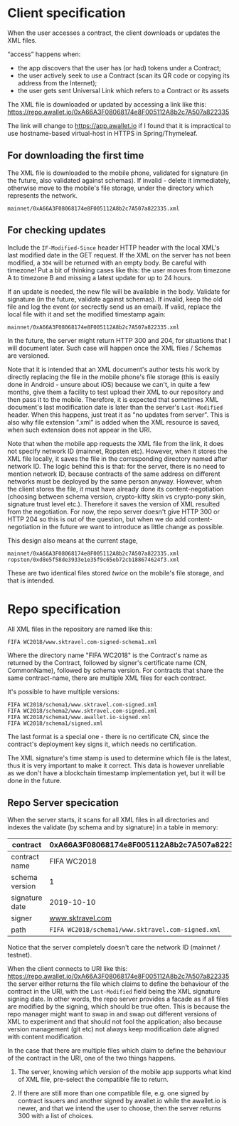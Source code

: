 # Client specification #

When the user accesses a contract, the client downloads or updates the XML files.

“access” happens when:
- the app discovers that the user has (or had) tokens under a Contract;
- the user actively seek to use a Contract (scan its QR code or copying its address from the Internet);
- the user gets sent Universal Link which refers to a Contract or its assets

The XML file is downloaded or updated by accessing a link like this:
https://repo.awallet.io/0xA66A3F08068174e8F005112A8b2c7A507a822335

The link will change to https://app.awallet.io if I found that it is impractical to use hostname-based virtual-host in HTTPS in Spring/Thymeleaf.

## For downloading the first time ##

The XML file is downloaded to the mobile phone, validated for signature (in the future, also validated against schemas). If invalid - delete it immediately, otherwise move to the mobile's file storage, under the directory which represents the network.

    mainnet/0xA66A3F08068174e8F005112A8b2c7A507a822335.xml

## For checking updates ##

Include the `IF-Modified-Since` header HTTP header with the local XML's last modified date in the GET request. If the XML on the server has not been modified, a `304` will be returned with an empty body. Be careful with timezone! Put a bit of thinking cases like this: the user moves from timezone A to timezone B and missing a latest update for up to 24 hours.

If an update is needed, the new file will be available in the body. Validate for signature (in the future, validate against schemas). If invalid, keep the old file and log the event (or secrectly send us an email). If valid, replace the local file with it and set the modified timestamp again:

    mainnet/0xA66A3F08068174e8F005112A8b2c7A507a822335.xml

In the future, the server might return HTTP 300 and 204, for situations that I will document later. Such case will happen once the XML files / Schemas are versioned.

Note that it is intended that an XML document's author tests his work by directly replacing the file in the mobile phone's file storage (this is easily done in Android - unsure about iOS) because we can't, in quite a few months, give them a facility to test upload their XML to our repository and then pass it to the mobile. Therefore, it is expected that sometimes XML document's last modification date is later than the server's `Last-Modified` header. When this happens, just treat it as "no updates from server". This is also why file extension ".xml" is added when the XML resource is saved, when such extension does not appear in the URI.

Note that when the mobile app requests the XML file from the link, it does not specify network ID (mainnet, Ropsten etc). However, when it stores the XML file locally, it saves the file in the corresponding directory named after network ID. The logic behind this is that: for the server, there is no need to mention network ID, because contracts of the same address on different networks must be deployed by the same person anyway. However, when the client stores the file, it must have already done its content-negotiation (choosing between schema version, crypto-kitty skin vs crypto-pony skin, signature trust level etc.). Therefore it saves the version of XML resulted from the negotiation. For now, the repo server doesn't give HTTP 300 or HTTP 204 so this is out of the question, but when we do add content-negotiation in the future we want to introduce as little change as possible.

This design also means at the current stage, 

    mainnet/0xA66A3F08068174e8F005112A8b2c7A507a822335.xml
    ropsten/0xd8e5f58de3933e1e35f9c65eb72cb188674624f3.xml

These are two identical files stored *twice* on the mobile's file storage, and that is intended.

# Repo specification #

All XML files in the repository are named like this:

    FIFA WC2018/www.sktravel.com-signed-schema1.xml

Where the directory name "FIFA WC2018" is the Contract's name as returned by the Contract, followed by signer's certificate name (CN, CommonName), followed by schema version. For contracts that share the same contract-name, there are multiple XML files for each contract.

It's possible to have multiple versions:

    FIFA WC2018/schema1/www.sktravel.com-signed.xml
    FIFA WC2018/schema2/www.sktravel.com-signed.xml
    FIFA WC2018/schema1/www.awallet.io-signed.xml
    FIFA WC2018/schema1/signed.xml

The last format is a special one - there is no certificate CN, since the contract's deployment key signs it, which needs no certification.

The XML signature's time stamp is used to determine which file is the latest, thus it is very important to make it correct. This data is however unreliable as we don't have a blockchain timestamp implementation yet, but it will be done in the future.

## Repo Server specication ##

When the server starts, it scans for all XML files in all directories and indexes the validate (by schema and by signature) in a table in memory:

| contract | 0xA66A3F08068174e8F005112A8b2c7A507a822335 | 0xd8e5f58de3933e1e35f9c65eb72cb188674624f3 |
| -------- | ------------------------------------------ | ------------------------------------------ |
| contract name | FIFA WC2018 | FIFA WC2018 |
| schema version | 1 | 1 |
| signature date | 2019-10-10 | 2019-10-10
| signer | www.sktravel.com | www.sktravel.com |
| path | `FIFA WC2018/schema1/www.sktravel.com-signed.xml` | `FIFA WC2018/schema1/www.sktravel.com-signed.xml` |

Notice that the server completely doesn't care the network ID (mainnet / testnet).

When the client connects to URI like this:
https://repo.awallet.io/0xA66A3F08068174e8F005112A8b2c7A507a822335
the server either returns the file which claims to define the behaviour of the contract in the URI, with the `Last-Modified` field being the XML signature signing date. In other words, the repo server provides a facade as if all files are modified by the signing, which should be true often. This is because the repo manager might want to swap in and swap out different versions of XML to experiment and that should not fool the application; also because version management (git etc) not always keep modification date aligned with content modification.

In the case that there are multiple files which claim to define the behaviour of the contract in the URI, one of the two things happens.

1. The server, knowing which version of the mobile app supports what kind of XML file, pre-select the compatible file to return.

2. If there are still more than one compatible file, e.g. one signed by contract issuers and another signed by awallet.io while the awallet.io is newer, and that we intend the user to choose, then the server returns 300 with a list of choices.
